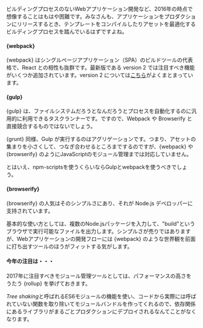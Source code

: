 ビルディングプロセスのないWebアプリケーション開発など、2016年の時点で想像することはもはや困難です。みなさんも、アプリケーションをプロダクションにリリースするとき、テンプレートをコンパイルしたりアセットを最適化するビルディングプロセスを踏んでいるはずですよね。

#### {webpack}

{webpack} はシングルページアプリケーション（SPA）のビルドツールの代表格で、React との相性も抜群です。最新版である version 2 では注目すべき機能がいくつか追加されています。version 2 については[こちら](https://blog.madewithenvy.com/getting-started-with-webpack-2-ed2b86c68783#.7wyiawc0o)がよくまとまっています。

#### {gulp}

{gulp} は、ファイルシステムだろうとなんだろうとプロセスを自動化するのに汎用的に利用できるタスクランナーです。ですので、Webpack や Browserify と直接競合するものではないでしょう。

{grunt} 同様、Gulp が実行するのはアグリゲーションです。つまり、アセットの集まりを小さくして、つなぎ合わせるところまでするのですが、{webpack} や {browserify} のようにJavaScriptのモジュール管理までは対応していません。

とはいえ、npm-scriptsを使うくらいならGulpとwebpackを使うべきでしょう。

#### {browserify}

{browserify} の人気はそのシンプルさにあり、それが Node.js デベロッパーに支持されています。

基本的な使い方としては、複数のNode.jsパッケージを入力して、"build"というブラウザで実行可能なファイルを出力します。シンプルさが売りではありますが、Webアプリケーションの開発フローには {webpack} のような世界観を前面に打ち出すツールのほうがフィットする気がします。

#### 今年の注目は・・・

2017年に注目すべきモジュール管理ツールとしては、パフォーマンスの高さをうたう {rollup} を挙げておきます。

*Tree shaking*と呼ばれるES6モジュールの機能を使い、コードから実際には呼ばれていない関数を取り除いてモジュールバンドルを作ってくれるので、依存関係にあるライブラリがまるごとプロダクションにデプロイされるなんてことがなくなります。
